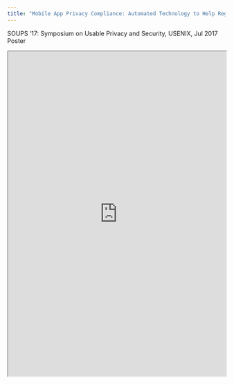 ```yaml
---
title: "Mobile App Privacy Compliance: Automated Technology to Help Regulators, App Stores and Developers"
---
```


SOUPS ’17: Symposium on Usable Privacy and Security, USENIX, Jul 2017 Poster

<iframe height="750" width="100%" src="https://ewelton.github.io/ktest/wiki.html#Mobile%20App%20Privacy%20Compliance:%20Automated%20Technology%20to%20Help%20Regulators,%20App%20Stores%20and%20Developers"></iframe>
